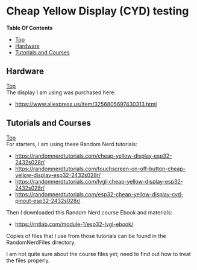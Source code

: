 # Cheap Yellow Display (CYD) testing

**Table Of Contents**
* [Top](#cheap-yellow-display-(cyd)-testing "Top")
* [Hardware](#hardware "Hardware")
* [Tutorials and Courses](#tutorials-and-courses "Tutorials and Courses")

## Hardware
[Top](#cheap-yellow-display-(cyd)-testing "Top")<br>
The display I am using was purchased here:
- https://www.aliexpress.us/item/3256805697430313.html

## Tutorials and Courses
[Top](#cheap-yellow-display-(cyd)-testing "Top")<br>
For starters, I am using these Random Nerd tutorials:
- https://randomnerdtutorials.com/cheap-yellow-display-esp32-2432s028r/
- https://randomnerdtutorials.com/touchscreen-on-off-button-cheap-yellow-display-esp32-2432s028r/
- https://randomnerdtutorials.com/lvgl-cheap-yellow-display-esp32-2432s028r/
- https://randomnerdtutorials.com/esp32-cheap-yellow-display-cyd-pinout-esp32-2432s028r/

Then I downloaded this Random Nerd course Ebook and materials:
- https://rntlab.com/module-1/esp32-lvgl-ebook/

Copies of files that I use from those tutorials can be found in the RandomNerdFiles directory.

I am not quite sure about the course files yet; need to find out how to treat the files properly.
